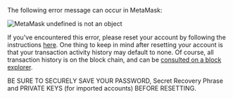 The following error message can occur in MetaMask:


![MetaMask undefined is not an object](https://support.metamask.io/hc/article_attachments/16146725018011)


If you've encountered this error, please reset your account by following the instructions [here](https://support.metamask.io/hc/en-us/articles/360015488891). One thing to keep in mind after resetting your account is that your transaction activity history may default to none. Of course, all transaction history is on the block chain, and can be [consulted on a block explorer](https://support.metamask.io/hc/en-us/articles/360057536611).


BE SURE TO SECURELY SAVE YOUR PASSWORD, Secret Recovery Phrase and PRIVATE KEYS (for imported accounts) BEFORE RESETTING.

